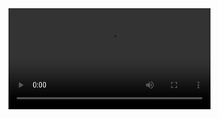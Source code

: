 <video src = "https://svs.gsfc.nasa.gov/vis/a000000/a003900/a003908/ecco2_v01.mp4" controls = True width =400 />



## A More Fluid Model for Ocean Currents D [^5]
- Oceans are modeled by putting buoys into the ocean and then mesuring the velocities that the buoys return and then computing the currents as a [[vector field]].[^5] 
-  "Reconstructing ocean currents accurately can facilitate weather forecasting, maritime navigation, and forecasting of oil spill dispersion." [^5]
- The method has limitations becaue the buoys can somtimes fail to collect data due to ocean vortices 
- The framework used to model the ocean was created in 2 parts one simulated and one realistic model and then the difference between the 2 is then calculated.
- **The Helmholtz Decomposition.** 
	- The motion of a volume element of a fluid, such as the ocean, can be decomposed into a divergent velocity and a rotational velocity.
	- Is a vector field.
$$
\underbrace{F}_{ocean \space flow} = \underbrace{grad\, Φ}_{divergent \space velocity} + \underbrace{rot \, Ψ }_{rotational \space velocity}
$$
-  We can relate the model to how the oceans use energy because this model simulates the energy of the ocean using vector field.
	- Does this mean that are modeling based off a differential equation?
- Is the study interpreting the data of the boueys and then creating a model?
- "our goal is to reconstruct the vector field from sparse observations."
- "Our primary goals are (1) prediction of the field F at new locations, not observed in the training data, and (2) estimation of the divergence, itself a function of location and which we define next as part of the Helmholtz decomposition. Secondarily, we are interested in recovering vorticity, another functional of F described below."
- The Helmholtz Decomposition is used to extrapolate the data used in the training of the boueys to a model and to have a high covariance inbetween those 2.
- 
- 


### New vocab
- **covariance**: Covariance is a statistical tool that measures the relationship between two random variables
- **[Divergence](https://en.wikipedia.org/wiki/Divergence)**:In [vector calculus](https://en.wikipedia.org/wiki/Vector_calculus "Vector calculus"), **divergence** is a [vector operator](https://en.wikipedia.org/wiki/Vector_operator "Vector operator") that operates on a [vector field](https://en.wikipedia.org/wiki/Vector_field "Vector field"), producing a [scalar field](https://en.wikipedia.org/wiki/Scalar_field "Scalar field") giving the quantity of the vector field's source at each point. More technically, the divergence represents the volume density of the outward [flux](https://en.wikipedia.org/wiki/Flux "Flux") of a vector field from an infinitesimal volume around a given point. [[Divergence]]





[^1]: [Su, F., Fan, R., Yan, F. _et al._ Widespread global disparities between modelled and observed mid-depth ocean currents. _Nat Commun_ **14**, 2089 (2023).](https://rdcu.be/dBUSO)
[^2]:[ECCO Website](https://www.ecco-group.org/)
[^3]: [ECCO publications](https://www.ecco-group.org/storymaps.htm?id=95)
[^4]:https://rdcu.be/dBUSO 
[^5]: [Gaussian Processes at the Helm(holtz): A More Fluid Model for Ocean Currents](https://arxiv.org/pdf/2302.10364.pdf)


